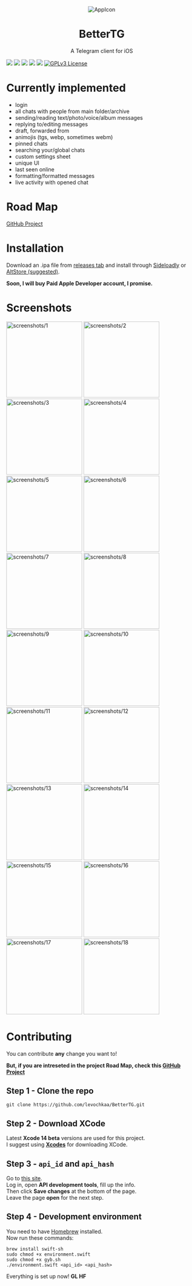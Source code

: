 <div align="center">
    <img src="https://github.com/levochkaa/BetterTG/blob/main/BetterTG/Assets.xcassets/AppIcon_README.imageset/bettertg256.png?raw=true" alt="AppIcon">
</div>
<h1 align="center">BetterTG</h1>
<p align="center">A Telegram client for iOS</p>

![](https://img.shields.io/badge/platform-iOS-000000?style=flat&logo=apple&logoColor=white)
![](https://img.shields.io/badge/minimum%20OS-iOS%2016-blueviolet?style=flat&logo=apple&logoColor=white)
![](https://img.shields.io/badge/Swift%205.7-FA7343?style=flat&logo=swift&logoColor=white)
![](https://img.shields.io/badge/SwiftUI-2E00F1?style=flat&logo=swift&logoColor=white)
![](https://img.shields.io/badge/Telegram-2CA5E0?style=flat&logo=telegram&logoColor=white)
[![GPLv3 License](https://img.shields.io/badge/License-GPL%20v3-yellow.svg?style=flat)](https://opensource.org/licenses/)

# Currently implemented

- login
- all chats with people from main folder/archive
- sending/reading text/photo/voice/album messages
- replying to/editing messages
- draft, forwarded from
- animojis (tgs, webp, sometimes webm)
- pinned chats
- searching your/global chats
- custom settings sheet
- unique UI
- last seen online
- formatting/formatted messages
- live activity with opened chat

# Road Map

[GitHub Project](https://github.com/users/levochkaa/projects/1/views/1)

# Installation

Download an .ipa file from [releases tab](https://github.com/levochkaa/BetterTG/releases/latest) and install through [Sideloadly](https://altstore.io)
or [AltStore (suggested)](https://altstore.io).

**Soon, I will buy Paid Apple Developer account, I promise.**

# Screenshots

<span><img src=".github/images/screenshots/1.png" alt="screenshots/1" width="200px"></span>
<span><img src=".github/images/screenshots/2.png" alt="screenshots/2" width="200px"></span>
<span><img src=".github/images/screenshots/3.png" alt="screenshots/3" width="200px"></span>
<span><img src=".github/images/screenshots/4.png" alt="screenshots/4" width="200px"></span>
<span><img src=".github/images/screenshots/5.png" alt="screenshots/5" width="200px"></span>
<span><img src=".github/images/screenshots/6.png" alt="screenshots/6" width="200px"></span>
<span><img src=".github/images/screenshots/7.png" alt="screenshots/7" width="200px"></span>
<span><img src=".github/images/screenshots/8.png" alt="screenshots/8" width="200px"></span>
<span><img src=".github/images/screenshots/9.png" alt="screenshots/9" width="200px"></span>
<span><img src=".github/images/screenshots/10.png" alt="screenshots/10" width="200px"></span>
<span><img src=".github/images/screenshots/11.png" alt="screenshots/11" width="200px"></span>
<span><img src=".github/images/screenshots/12.png" alt="screenshots/12" width="200px"></span>
<span><img src=".github/images/screenshots/13.png" alt="screenshots/13" width="200px"></span>
<span><img src=".github/images/screenshots/14.png" alt="screenshots/14" width="200px"></span>
<span><img src=".github/images/screenshots/15.png" alt="screenshots/15" width="200px"></span>
<span><img src=".github/images/screenshots/16.png" alt="screenshots/16" width="200px"></span>
<span><img src=".github/images/screenshots/17.png" alt="screenshots/17" width="200px"></span>
<span><img src=".github/images/screenshots/18.png" alt="screenshots/18" width="200px"></span>

# Contributing

You can contribute **any** change you want to!

**But, if you are intreseted in the project Road Map, check this [GitHub Project](https://github.com/users/levochkaa/projects/1/views/1)**

## Step 1 - Clone the repo

```shell
git clone https://github.com/levochkaa/BetterTG.git
```

## Step 2 - Download XCode

Latest **Xcode 14 beta** versions are used for this project.\
I suggest using [**Xcodes**](https://github.com/RobotsAndPencils/XcodesApp) for downloading XCode.

## Step 3 - `api_id` and `api_hash`

Go to [this site](https://my.telegram.org/).\
Log in, open **API development tools**, fill up the info.\
Then click **Save changes**
at the bottom of the page. \
Leave the page **open** for the next step.

## Step 4 - Development environment

You need to have [Homebrew](https://brew.sh) installed. \
Now run these commands:

```shell
brew install swift-sh
sudo chmod +x environment.swift
sudo chmod +x gyb.sh
./environment.swift <api_id> <api_hash>
```

Everything is set up now! **GL HF**
